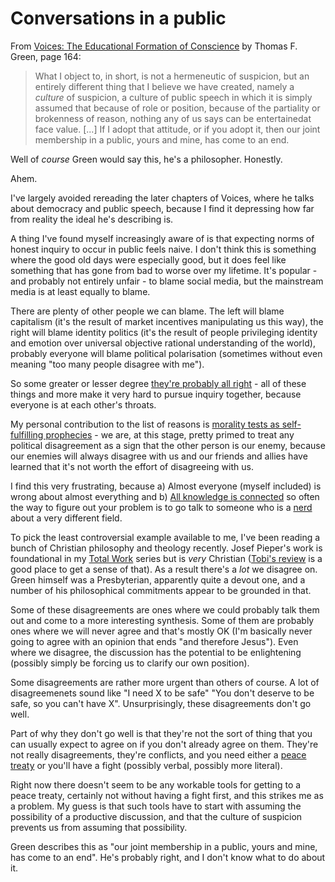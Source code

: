 # Conversations in a public

From [Voices: The Educational Formation of Conscience](https://amzn.to/2X0wxe2) by Thomas F. Green, page 164:

> What I object to, in short, is not a hermeneutic of suspicion, but an entirely different thing that I believe we have created, namely a *culture* of suspicion, a culture of public speech in which it is simply assumed that because of role or position, because of the partiality or brokenness of reason, nothing any of us says can be entertainedat face value. [...] If I adopt that attitude, or if you adopt it, then our joint membership in a public, yours and mine, has come to an end.

Well of *course* Green would say this, he's a philosopher. Honestly.

Ahem.

I've largely avoided rereading the later chapters of Voices, where he talks about democracy and public speech, because I find it depressing how far from reality the ideal he's describing is.

A thing I've found myself increasingly aware of is that expecting norms of honest inquiry to occur in public feels naive. I don't think this is something where the good old days were especially good, but it does feel like something that has gone from bad to worse over my lifetime. It's popular - and probably not entirely unfair - to blame social media, but the mainstream media is at least equally to blame.

There are plenty of other people we can blame. The left will blame capitalism (it's the result of market incentives manipulating us this way), the right will blame identity politics (it's the result of people privileging identity and emotion over universal objective rational understanding of the world), probably everyone will blame political polarisation (sometimes without even meaning "too many people disagree with me"). 

So some greater or lesser degree [they're probably all right](https://notebook.drmaciver.com/posts/2020-04-10-10:53.html) - all of these things and more make it very hard to pursue inquiry together, because everyone is at each other's throats.

My personal contribution to the list of reasons is [morality tests as self-fulfilling prophecies](https://notebook.drmaciver.com/posts/2020-06-12-09:45.html) - we are, at this stage, pretty primed to treat any political disagreement as a sign that the other person is our enemy, because our enemies will always disagree with us and our friends and allies have learned that it's not worth the effort of disagreeing with us.

I find this very frustrating, because a) Almost everyone (myself included) is wrong about almost everything and b) [All knowledge is connected](https://notebook.drmaciver.com/posts/2020-02-24-10:37.html) so often the way to figure out your problem is to go talk to someone who is a [nerd](https://notebook.drmaciver.com/posts/2020-03-07-07:38.html) about a very different field.

To pick the least controversial example available to me, I've been reading a bunch of Christian philosophy and theology recently. Josef Pieper's work is foundational in my [Total Work](https://drmaciver.substack.com/p/life-as-nonproductive-act) series but is *very* Christian ([Tobi's review](https://books.rixx.de/reviews/2020/leisure-the-basis-of-culture/) is a good place to get a sense of that). As a result there's a *lot* we disagree on.
Green himself was a Presbyterian, apparently quite a devout one, and a number of his philosophical commitments appear to be grounded in that.

Some of these disagreements are ones where we could probably talk them out and come to a more interesting synthesis. Some of them are probably ones where we will never agree and that's mostly OK (I'm basically never going to agree with an opinion that ends "and therefore Jesus").
Even where we disagree, the discussion has the potential to be enlightening (possibly simply be forcing us to clarify our own position).

Some disagreements are rather more urgent than others of course. A lot of disagreemenets sound like "I need X to be safe" "You don't deserve to be safe, so you can't have X". Unsurprisingly, these disagreements don't go well.

Part of why they don't go well is that they're not the sort of thing that you can usually expect to agree on if you don't already agree on them. They're not really disagreements, they're conflicts, and you need either a [peace treaty](https://extranewsfeed.com/tolerance-is-not-a-moral-precept-1af7007d6376) or you'll have a fight (possibly verbal, possibly more literal).

Right now there doesn't seem to be any workable tools for getting to a peace treaty, certainly not without having a fight first, and this strikes me as a problem. My guess is that such tools have to start with assuming the possibility of a productive discussion, and that the culture of suspicion prevents us from assuming that possibility.

Green describes this as "our joint membership in a public, yours and mine, has come to an end". He's probably right, and I don't know what to do about it.
